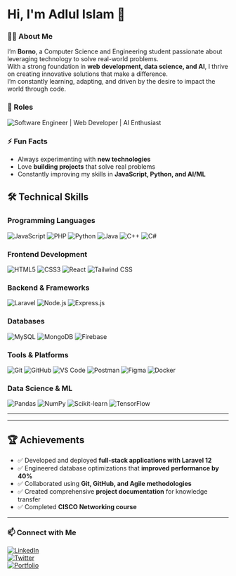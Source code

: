 # Hi, I'm Adlul Islam 👋

### 👨‍💻 About Me
I’m **Borno**, a Computer Science and Engineering student passionate about leveraging technology to solve real-world problems.  
With a strong foundation in **web development, data science, and AI**, I thrive on creating innovative solutions that make a difference.  
I’m constantly learning, adapting, and driven by the desire to impact the world through code.

### 💼 Roles
![Software Engineer | Web Developer | AI Enthusiast](https://readme-typing-svg.demolab.com?font=Fira+Code&size=24&duration=3000&pause=1000&color=00ff00&center=true&width=500&lines=Software+Engineer;Web+Developer;AI+Enthusiast)

### ⚡ Fun Facts
- Always experimenting with **new technologies**
- Love **building projects** that solve real problems
- Constantly improving my skills in **JavaScript, Python, and AI/ML**

## 🛠️ Technical Skills

### Programming Languages
![JavaScript](https://img.shields.io/badge/JavaScript-F7DF1E?style=flat&logo=javascript&logoColor=black)
![PHP](https://img.shields.io/badge/PHP-777BB4?style=flat&logo=php&logoColor=white)
![Python](https://img.shields.io/badge/Python-3776AB?style=flat&logo=python&logoColor=white)
![Java](https://img.shields.io/badge/Java-007396?style=flat&logo=java&logoColor=white)
![C++](https://img.shields.io/badge/C++-00599C?style=flat&logo=c%2B%2B&logoColor=white)
![C#](https://img.shields.io/badge/C%23-239120?style=flat&logo=c-sharp&logoColor=white)

### Frontend Development
![HTML5](https://img.shields.io/badge/HTML5-E34F26?style=flat&logo=html5&logoColor=white)
![CSS3](https://img.shields.io/badge/CSS3-1572B6?style=flat&logo=css3&logoColor=white)
![React](https://img.shields.io/badge/React-61DAFB?style=flat&logo=react&logoColor=black)
![Tailwind CSS](https://img.shields.io/badge/Tailwind_CSS-38B2AC?style=flat&logo=tailwind-css&logoColor=white)

### Backend & Frameworks
![Laravel](https://img.shields.io/badge/Laravel-FF2D20?style=flat&logo=laravel&logoColor=white)
![Node.js](https://img.shields.io/badge/Node.js-339933?style=flat&logo=node.js&logoColor=white)
![Express.js](https://img.shields.io/badge/Express.js-000000?style=flat&logo=express&logoColor=white)

### Databases
![MySQL](https://img.shields.io/badge/MySQL-4479A1?style=flat&logo=mysql&logoColor=white)
![MongoDB](https://img.shields.io/badge/MongoDB-47A248?style=flat&logo=mongodb&logoColor=white)
![Firebase](https://img.shields.io/badge/Firebase-FFCA28?style=flat&logo=firebase&logoColor=black)

### Tools & Platforms
![Git](https://img.shields.io/badge/Git-F05032?style=flat&logo=git&logoColor=white)
![GitHub](https://img.shields.io/badge/GitHub-181717?style=flat&logo=github&logoColor=white)
![VS Code](https://img.shields.io/badge/VS_Code-007ACC?style=flat&logo=visual-studio-code&logoColor=white)
![Postman](https://img.shields.io/badge/Postman-FF6C37?style=flat&logo=postman&logoColor=white)
![Figma](https://img.shields.io/badge/Figma-F24E1E?style=flat&logo=figma&logoColor=white)
![Docker](https://img.shields.io/badge/Docker-2496ED?style=flat&logo=docker&logoColor=white)

### Data Science & ML
![Pandas](https://img.shields.io/badge/Pandas-150458?style=flat&logo=pandas&logoColor=white)
![NumPy](https://img.shields.io/badge/NumPy-013243?style=flat&logo=numpy&logoColor=white)
![Scikit-learn](https://img.shields.io/badge/Scikit--learn-F7931E?style=flat&logo=scikit-learn&logoColor=white)
![TensorFlow](https://img.shields.io/badge/TensorFlow-FF6F00?style=flat&logo=tensorflow&logoColor=white)

---
---

## 🏆 Achievements

- ✅ Developed and deployed **full-stack applications with Laravel 12**
- ✅ Engineered database optimizations that **improved performance by 40%**
- ✅ Collaborated using **Git, GitHub, and Agile methodologies**
- ✅ Created comprehensive **project documentation** for knowledge transfer
- ✅ Completed **CISCO Networking course**

---

### 📫 Connect with Me
[![LinkedIn](https://img.shields.io/badge/LinkedIn-blue?style=for-the-badge&logo=linkedin&logoColor=white)](https://www.linkedin.com/in/your-linkedin)  
[![Twitter](https://img.shields.io/badge/Twitter-blue?style=for-the-badge&logo=twitter&logoColor=white)](https://twitter.com/your-twitter)  
[![Portfolio](https://img.shields.io/badge/Portfolio-lightgrey?style=for-the-badge)](https://your-portfolio-link.com)
